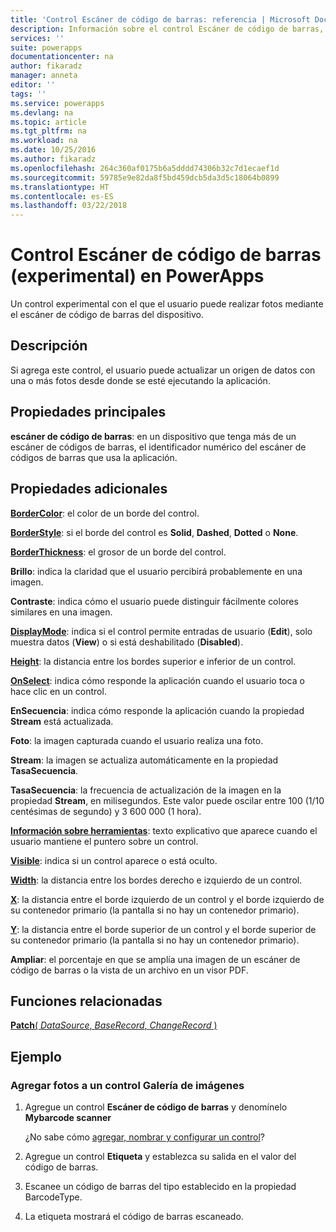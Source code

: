 ```yaml
---
title: 'Control Escáner de código de barras: referencia | Microsoft Docs'
description: Información sobre el control Escáner de código de barras, con propiedades y ejemplos
services: ''
suite: powerapps
documentationcenter: na
author: fikaradz
manager: anneta
editor: ''
tags: ''
ms.service: powerapps
ms.devlang: na
ms.topic: article
ms.tgt_pltfrm: na
ms.workload: na
ms.date: 10/25/2016
ms.author: fikaradz
ms.openlocfilehash: 264c360af0175b6a5dddd74306b32c7d1ecaef1d
ms.sourcegitcommit: 59785e9e82da8f5bd459dcb5da3d5c18064b0899
ms.translationtype: HT
ms.contentlocale: es-ES
ms.lasthandoff: 03/22/2018
---
```

# <a name="barcode-scanner-control-experimental-in-powerapps"></a>Control Escáner de código de barras (experimental) en PowerApps
Un control experimental con el que el usuario puede realizar fotos mediante el escáner de código de barras del dispositivo.

## <a name="description"></a>Descripción
Si agrega este control, el usuario puede actualizar un origen de datos con una o más fotos desde donde se esté ejecutando la aplicación.

## <a name="key-properties"></a>Propiedades principales
**escáner de código de barras**: en un dispositivo que tenga más de un escáner de códigos de barras, el identificador numérico del escáner de códigos de barras que usa la aplicación.

## <a name="additional-properties"></a>Propiedades adicionales
**[BorderColor](properties-color-border.md)**: el color de un borde del control.

**[BorderStyle](properties-color-border.md)**: si el borde del control es **Solid**, **Dashed**, **Dotted** o **None**.

**[BorderThickness](properties-color-border.md)**: el grosor de un borde del control.

**Brillo**: indica la claridad que el usuario percibirá probablemente en una imagen.

**Contraste**: indica cómo el usuario puede distinguir fácilmente colores similares en una imagen.

**[DisplayMode](properties-core.md)**: indica si el control permite entradas de usuario (**Edit**), solo muestra datos (**View**) o si está deshabilitado (**Disabled**).

**[Height](properties-size-location.md)**: la distancia entre los bordes superior e inferior de un control.

**[OnSelect](properties-core.md)**: indica cómo responde la aplicación cuando el usuario toca o hace clic en un control.

**EnSecuencia**: indica cómo responde la aplicación cuando la propiedad **Stream** está actualizada.

**Foto**: la imagen capturada cuando el usuario realiza una foto.

**Stream**: la imagen se actualiza automáticamente en la propiedad **TasaSecuencia**.

**TasaSecuencia**: la frecuencia de actualización de la imagen en la propiedad **Stream**, en milisegundos.  Este valor puede oscilar entre 100 (1/10 centésimas de segundo) y 3 600 000 (1 hora).

**[Información sobre herramientas](properties-core.md)**: texto explicativo que aparece cuando el usuario mantiene el puntero sobre un control.

**[Visible](properties-core.md)**: indica si un control aparece o está oculto.

**[Width](properties-size-location.md)**: la distancia entre los bordes derecho e izquierdo de un control.

**[X](properties-size-location.md)**: la distancia entre el borde izquierdo de un control y el borde izquierdo de su contenedor primario (la pantalla si no hay un contenedor primario).

**[Y](properties-size-location.md)**: la distancia entre el borde superior de un control y el borde superior de su contenedor primario (la pantalla si no hay un contenedor primario).

**Ampliar**: el porcentaje en que se amplía una imagen de un escáner de código de barras o la vista de un archivo en un visor PDF.

## <a name="related-functions"></a>Funciones relacionadas
[**Patch**( *DataSource*, *BaseRecord*, *ChangeRecord* )](../functions/function-patch.md)

## <a name="example"></a>Ejemplo
### <a name="add-photos-to-an-image-gallery-control"></a>Agregar fotos a un control Galería de imágenes
1. Agregue un control **Escáner de código de barras** y denomínelo **Mybarcode scanner**

    ¿No sabe cómo [agregar, nombrar y configurar un control](../add-configure-controls.md)?
2. Agregue un control **Etiqueta** y establezca su salida en el valor del código de barras.  
3. Escanee un código de barras del tipo establecido en la propiedad BarcodeType.
4. La etiqueta mostrará el código de barras escaneado.
